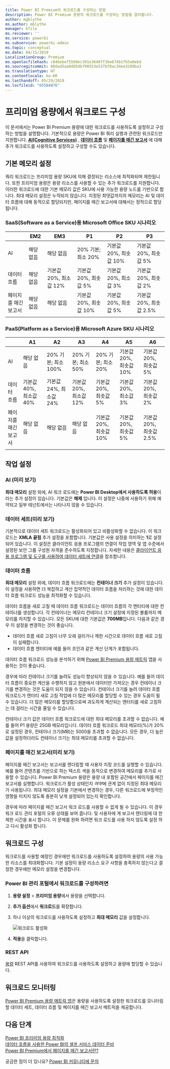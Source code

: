 ```yaml
---
title: Power BI Premium의 워크로드를 구성하는 방법
description: Power BI Premium 용량의 워크로드를 구성하는 방법을 알아봅니다.
author: mgblythe
ms.author: mblythe
manager: kfile
ms.reviewer: ''
ms.service: powerbi
ms.subservice: powerbi-admin
ms.topic: conceptual
ms.date: 04/15/2019
LocalizationGroup: Premium
ms.openlocfilehash: c84bebef5589ec391e3640ff3be674b1fb5a0ebd
ms.sourcegitcommit: 60dad5aa0d85db790553e537bf8ac34ee3289ba3
ms.translationtype: HT
ms.contentlocale: ko-KR
ms.lasthandoff: 05/29/2019
ms.locfileid: "65564876"
---
```

# <a name="configure-workloads-in-a-premium-capacity"></a>프리미엄 용량에서 워크로드 구성

이 문서에서는 Power BI Premium 용량에 대한 워크로드를 사용하도록 설정하고 구성하는 방법을 설명합니다. 기본적으로 용량은 Power BI 쿼리 실행과 관련된 워크로드만 지원합니다. **[AI(Cognitive Services)](service-cognitive-services.md)** , **[데이터 흐름](service-dataflows-overview.md#dataflow-capabilities-on-power-bi-premium)** 및 **[페이지를 매긴 보고서](paginated-reports-save-to-power-bi-service.md)** 에 대해 추가 워크로드를 사용하도록 설정하고 구성할 수도 있습니다.

## <a name="default-memory-settings"></a>기본 메모리 설정

쿼리 워크로드는 프리미엄 용량 SKU에 의해 결정되는 리소스에 최적화되며 제한됩니다. 또한 프리미엄 용량은 용량 리소스를 사용할 수 있는 추가 워크로드를 지원합니다. 이러한 워크로드에 대한 기본 메모리 값은 SKU에 사용 가능한 용량 노드를 기반으로 합니다. 최대 메모리 설정은 누적되지 않습니다. 지정된 최댓값까지의 메모리는 AI 및 데이터 흐름에 대해 동적으로 할당되지만, 페이지를 매긴 보고서에 대해서는 정적으로 할당됩니다. 

### <a name="microsoft-office-skus-for-software-as-a-service-saas-scenarios"></a>SaaS(Software as a Service)용 Microsoft Office SKU 시나리오

|                     | EM2                      | EM3                       | P1                      | P2                       | P3                       |
|---------------------|--------------------------|--------------------------|-------------------------|--------------------------|--------------------------|
| AI | 해당 없음 | 해당 없음 | 20% 기본; 최소 20% | 기본값 20%, 최솟값 10% | 기본값 20%, 최솟값 5% |
| 데이터 흐름 | 해당 없음 |기본값 20%, 최소값 12%  | 기본값 20%, 최솟값 5%  | 기본값 20%, 최소값 3% | 기본값 20%, 최솟값 2%  |
| 페이지를 매긴 보고서 | 해당 없음 |해당 없음 | 기본값 20%, 최솟값 10% | 기본값 20%, 최솟값 5% | 기본값 20%, 최솟값 2.5% |
| | | | | | |

### <a name="microsoft-azure-skus-for-platform-as-a-service-paas-scenarios"></a>PaaS(Platform as a Service)용 Microsoft Azure SKU 시나리오

|                  | A1                       | A2                       | A3                      | A4                       | A5                      | A6                        |
|-------------------|--------------------------|--------------------------|-------------------------|--------------------------|-------------------------|---------------------------|
| AI | 해당 없음                      | 20% 기본; 최소 100%                     | 20% 기본; 최소 50%                     | 20% 기본; 최소 20% | 기본값 20%, 최솟값 10% | 기본값 20%, 최솟값 5% |
| 데이터 흐름         | 기본값 40%, 최소값 40% | 기본값 24%, 최소값 24% | 기본값 20%, 최소값 12% | 기본값 20%, 최솟값 5%  | 기본값 20%, 최소값 3% | 기본값 20%, 최솟값 2%   |
| 페이지를 매긴 보고서 | 해당 없음                      | 해당 없음                      | 해당 없음                     | 기본값 20%, 최솟값 10% | 기본값 20%, 최솟값 5% | 기본값 20%, 최솟값 2.5% |
| | | | | | |

## <a name="workload-settings"></a>작업 설정

### <a name="ai-preview"></a>AI (미리 보기)

**최대 메모리** 설정 외에, AI 워크 로드에는 **Power BI Desktop에서 사용하도록 허용**이라는 추가 설정이 있습니다. 기본값은 **해제** 입니다. 이 설정은 나중에 사용하기 위해 예약되고 일부 테넌트에서는 나타나지 않을 수 있습니다.

### <a name="datasets-preview"></a>데이터 세트(미리 보기)

기본적으로 데이터 세트 워크로드는 활성화되어 있고 비활성화할 수 없습니다. 이 워크로드는 **XMLA 끝점** 추가 설정을 포함합니다. 기본값은 사용 설정을 의미하는 **1**로 설정되어 있습니다. 이 설정은 클라이언트 응용 프로그램의 연결이 작업 영역 및 앱 수준에서 설정된 보안 그룹 구성원 자격을 준수하도록 지정합니다. 자세한 내용은 [클라이언트 응용 프로그램 및 도구를 사용하여 데이터 세트에 연결](service-premium-connect-tools.md)을 참조합니다.

### <a name="dataflows"></a>데이터 흐름

**최대 메모리** 설정 외에, 데이터 흐름 워크로드에는 **컨테이너 크기** 추가 설정이 있습니다. 이 설정을 사용하면 더 복잡하고 계산 집약적인 데이터 흐름을 처리하는 것에 대한 데이터 흐름 워크로드 성능을 최적화할 수 있습니다.

데이터 흐름을 새로 고칠 때 데이터 흐름 워크로드는 데이터 흐름의 각 엔터티에 대한 컨테이너를 생성합니다. 각 컨테이너는 메모리 컨테이너 크기 설정에 지정된 볼륨까지 메모리를 차지할 수 있습니다. 모든 SKU에 대한 기본값은 **700MB**입니다. 다음과 같은 경우 이 설정을 변경하는 것이 좋습니다.

- 데이터 흐름 새로 고침이 너무 오래 걸리거나 제한 시간으로 데이터 흐름 새로 고침이 실패합니다.
- 데이터 흐름 엔터티에 예를 들어 조인과 같은 계산 단계가 포함됩니다.  

데이터 흐름 워크로드 성능을 분석하기 위해 [Power BI Premium 용량 메트릭](service-admin-premium-monitor-capacity.md) 앱을 사용하는 것이 좋습니다. 

경우에 따라 컨테이너 크기를 늘려도 성능이 향상되지 않을 수 있습니다. 예를 들어 데이터 흐름이 중요한 계산을 수행하지 않고 원본에서 데이터만 가져오는 경우 컨테이너 크기를 변경하는 것은 도움이 되지 않을 수 있습니다. 컨테이너 크기를 늘려 데이터 흐름 워크로드가 엔터티 새로 고침 작업에 더 많은 메모리를 할당할 수 있는 경우 도움이 될 수 있습니다. 더 많은 메모리를 할당함으로써 과도하게 계산되는 엔터티를 새로 고침하는 데 걸리는 시간을 줄일 수 있습니다. 

컨테이너 크기 값은 데이터 흐름 워크로드에 대한 최대 메모리를 초과할 수 없습니다. 예를 들어 P1 용량은 25GB 메모리입니다. 데이터 흐름 워크로드 최대 메모리(%)가 20%로 설정된 경우, 컨테이너 크기(MB)는 5000을 초과할 수 없습니다. 모든 경우, 더 높은 값을 설정하더라도 컨테이너 크기는 최대 메모리를 초과할 수 없습니다. 

### <a name="paginated-reports-preview"></a>페이지를 매긴 보고서(미리 보기)

페이지를 매긴 보고서는 보고서를 렌더링할 때 사용자 지정 코드를 실행할 수 있습니다. 예를 들어 콘텐츠를 기반으로 하는 텍스트 색을 동적으로 변경하여 메모리를 추가로 사용할 수 있습니다. Power BI Premium 용량은 용량 내 포함된 공간에서 페이지를 매긴 보고서를 실행합니다. 워크로드가 활성 상태인지 *여부*에 관계 없이 지정된 최대 메모리가 사용됩니다. 최대 메모리 설정을 기본에서 변경하는 경우, 다른 워크로드에 부정적인 영향을 미치지 않도록 충분히 낮게 설정되어 있는지 확인합니다.

경우에 따라 페이지를 매긴 보고서 워크 로드를 사용할 수 없게 될 수 있습니다. 이 경우 워크 로드 관리 포털의 오류 상태를 보여 줍니다. 및 사용자에 게 보고서 렌더링에 대 한 제한 시간을 표시 합니다. 이 문제를 완화 하려면 워크 로드를 사용 하지 않도록 설정 하 고 다시 활성화 합니다.

## <a name="configure-workloads"></a>워크로드 구성

워크로드를 사용할 예정인 경우에만 워크로드를 사용하도록 설정하여 용량의 사용 가능한 리소스를 최대화합니다. 기본 설정이 용량 리소스 요구 사항을 충족하지 않는다고 결정한 경우에만 메모리 설정을 변경합니다.  

### <a name="to-configure-workloads-in-the-power-bi-admin-portal"></a>Power BI 관리 포털에서 워크로드를 구성하려면

1. **용량 설정** > **프리미엄 용량**에서 용량을 선택합니다.

1. **추가 옵션**에서 **워크로드**를 확장합니다.

1. 하나 이상의 워크로드를 사용하도록 설정하고 **최대 메모리** 값을 설정합니다.   

    
    ![워크로드 활성화](media/service-admin-premium-workloads/admin-portal-workloads.png)

1. **적용**을 클릭합니다.

### <a name="rest-api"></a>REST API

[용량](https://docs.microsoft.com/rest/api/power-bi/capacities) REST API를 사용하여 워크로드를 사용하도록 설정하고 용량에 할당할 수 있습니다.

## <a name="monitoring-workloads"></a>워크로드 모니터링

[Power BI Premium 용량 메트릭 앱](service-admin-premium-monitor-capacity.md)은 용량을 사용하도록 설정한 워크로드를 모니터링할 데이터 세트, 데이터 흐름 및 페이지를 매긴 보고서 메트릭을 제공합니다. 

## <a name="next-steps"></a>다음 단계

[Power BI 프리미엄 용량 최적화](service-premium-capacity-optimize.md)     
[데이터 흐름을 사용한 Power BI의 셀프 서비스 데이터 준비](service-dataflows-overview.md)   
[Power BI Premium에서 페이지를 매긴 보고서란?](paginated-reports-report-builder-power-bi.md)   

궁금한 점이 더 있나요? [Power BI 커뮤니티에 문의](http://community.powerbi.com/)